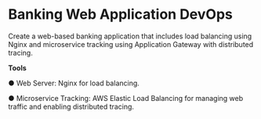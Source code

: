 # Banking Web Application DevOps

Create a web-based banking application that includes
load balancing using Nginx and microservice tracking using
Application Gateway with distributed tracing.


**Tools**

● Web Server: Nginx for load balancing.

● Microservice Tracking: AWS Elastic Load Balancing for
managing web traffic and enabling distributed tracing.